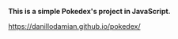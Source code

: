 <strong>This is a simple Pokedex's project in JavaScript.</strong>

https://danillodamian.github.io/pokedex/